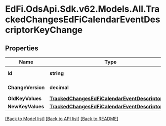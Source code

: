 # EdFi.OdsApi.Sdk.v62.Models.All.TrackedChangesEdFiCalendarEventDescriptorKeyChange

## Properties

Name | Type | Description | Notes
------------ | ------------- | ------------- | -------------
**Id** | **string** | Resource identifier | [optional] 
**ChangeVersion** | **decimal** | Change version | [optional] 
**OldKeyValues** | [**TrackedChangesEdFiCalendarEventDescriptorKey**](TrackedChangesEdFiCalendarEventDescriptorKey.md) |  | [optional] 
**NewKeyValues** | [**TrackedChangesEdFiCalendarEventDescriptorKey**](TrackedChangesEdFiCalendarEventDescriptorKey.md) |  | [optional] 

[[Back to Model list]](../../README.md#documentation-for-models) [[Back to API list]](../../README.md#documentation-for-api-endpoints) [[Back to README]](../../README.md)

